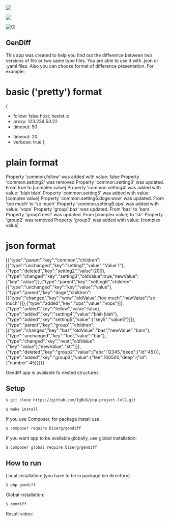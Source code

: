 <html>

<a href="https://codeclimate.com/github/IgBuS/php-project-lvl2/maintainability"><img src="https://api.codeclimate.com/v1/badges/b3ef8370a5f3e5057fdf/maintainability" /></a>

<a href="https://codeclimate.com/github/IgBuS/php-project-lvl2/test_coverage"><img src="https://api.codeclimate.com/v1/badges/b3ef8370a5f3e5057fdf/test_coverage" /></a>

![CI](https://github.com/IgBuS/php-project-lvl2/workflows/CI/badge.svg)
</html>


## GenDiff
This app was created to help you find out the difference between two versions of file or two same type files. You are able to use it with .json or .yaml files. Also you can choose format of difference presentation. 
For example:

# basic ('pretty') format


{
  - follow: false
    host: hexlet.io
  - proxy: 123.234.53.22
  - timeout: 50
  + timeout: 20
  + verbose: true
}

# plain format

Property 'common.follow' was added with value: false
Property 'common.setting2' was removed
Property 'common.setting3' was updated. From true to [complex value]
Property 'common.setting4' was added with value: 'blah blah'
Property 'common.setting5' was added with value: [complex value]
Property 'common.setting6.doge.wow' was updated. From 'too much' to 'so much'
Property 'common.setting6.ops' was added with value: 'vops'
Property 'group1.baz' was updated. From 'bas' to 'bars'
Property 'group1.nest' was updated. From [complex value] to 'str'
Property 'group2' was removed
Property 'group3' was added with value: [complex value]

# json format

[{"type":"parent","key":"common","children":[{"type":"unchanged","key":"setting1","value":"Value 1"},{"type":"deleted","key":"setting2","value":200},{"type":"changed","key":"setting3","oldValue":true,"newValue":{"key":"value"}},{"type":"parent","key":"setting6","children":[{"type":"unchanged","key":"key","value":"value"},{"type":"parent","key":"doge","children":[{"type":"changed","key":"wow","oldValue":"too much","newValue":"so much"}]},{"type":"added","key":"ops","value":"vops"}]},{"type":"added","key":"follow","value":false},{"type":"added","key":"setting4","value":"blah blah"},{"type":"added","key":"setting5","value":{"key5":"value5"}}]},{"type":"parent","key":"group1","children":[{"type":"changed","key":"baz","oldValue":"bas","newValue":"bars"},{"type":"unchanged","key":"foo","value":"bar"},{"type":"changed","key":"nest","oldValue":{"key":"value"},"newValue":"str"}]},{"type":"deleted","key":"group2","value":{"abc":12345,"deep":{"id":45}}},{"type":"added","key":"group3","value":{"fee":100500,"deep":{"id":{"number":45}}}}]

Gendiff app is avaliable fo nested structures.

## Setup

```sh
$ git clone https://github.com/IgBuS/php-project-lvl2.git

$ make install
```
If you use Composer, for package install use:
```sh
$ composer require biserg/gendiff
```

If you want app to be available globally, use global installation:
```sh
$ composer global require biserg/gendiff
```

## How to run

Local installation:
(you have to be in package bin directory)

```sh
$ php gendiff
```

Global installation:

```sh
$ gendiff
```


Result video:

